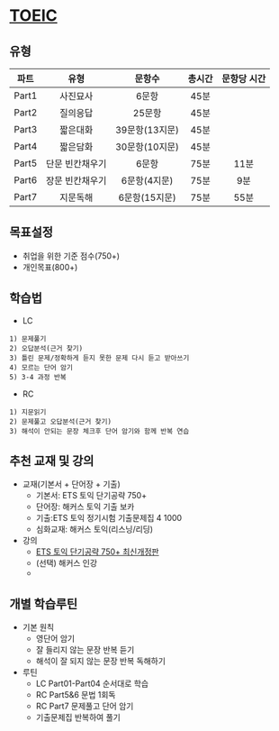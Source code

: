 # [TOEIC](https://www.toeicswt.co.kr/)
## 유형
| 파트 | 유형 | 문항수 | 총시간 | 문항당 시간 |
| :---: | :---: | :---: | :---: | :---: |
| Part1 | 사진묘사 | 6문항 | 45분 |  |
| Part2 | 질의응답 | 25문항 | 45분 |  |
| Part3 | 짧은대화 | 39문항(13지문) | 45분 |  |
| Part4 | 짧은담화 | 30문항(10지문) | 45분 |  |
| Part5 | 단문 빈칸채우기 | 6문항 | 75분 | 11분 |
| Part6 | 장문 빈칸채우기 | 6문항(4지문) | 75분 | 9분 |
| Part7 | 지문독해 | 6문항(15지문) | 75분 | 55분 |

## 목표설정
- 취업을 위한 기준 점수(750+)
- 개인목표(800+)

## 학습법
- LC
```
1) 문제풀기
2) 오답분석(근거 찾기)
3) 틀린 문제/정확하게 듣지 못한 문제 다시 듣고 받아쓰기
4) 모르는 단어 암기
5) 3-4 과정 반복
```
- RC
```
1) 지문읽기
2) 문제풀고 오답분석(근거 찾기)
3) 해석이 안되는 문장 체크후 단어 암기와 함께 반복 연습
```

## 추천 교재 및 강의
- 교재(기본서 + 단어장 + 기출)
  - 기본서: ETS 토익 단기공략 750+
  - 단어장: 해커스 토익 기출 보카
  - 기출:ETS 토익 정기시험 기출문제집 4 1000
  - 심화교재: 해커스 토익(리스닝/리딩)
- 강의
  - [ETS 토익 단기공략 750+ 최신개정판](https://www.youtube.com/playlist?list=PL2mUKRt8sXvja0B8w365qn2tgi0AahED9)
  - (선택) 해커스 인강
  - 

## 개별 학습루틴
- 기본 원칙
  - 영단어 암기
  - 잘 들리지 않는 문장 반복 듣기
  - 해석이 잘 되지 않는 문장 반복 독해하기
- 루틴
  - LC Part01-Part04 순서대로 학습
  - RC Part5&6 문법 1회독
  - RC Part7 문제풀고 단어 암기
  - 기출문제집 반복하여 풀기
